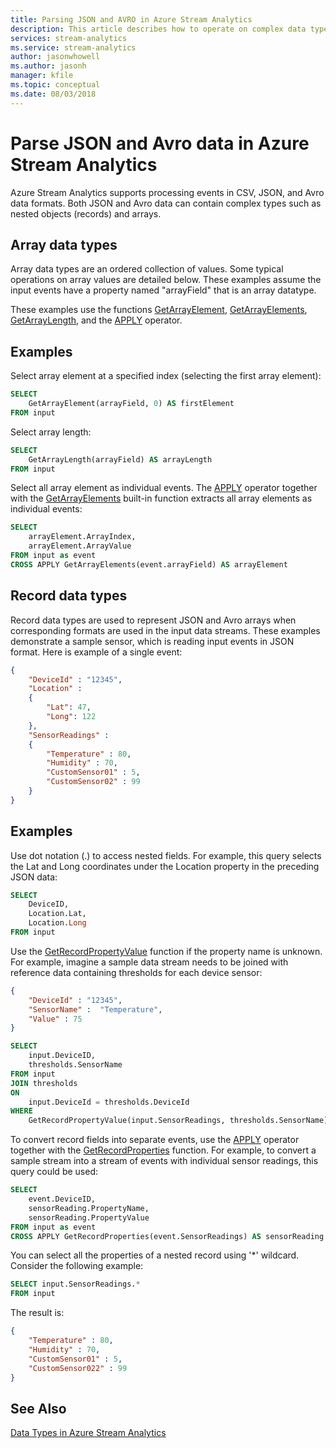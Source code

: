 ```yaml
---
title: Parsing JSON and AVRO in Azure Stream Analytics
description: This article describes how to operate on complex data types like arrays, JSON, CSV formatted data.
services: stream-analytics
ms.service: stream-analytics
author: jasonwhowell
ms.author: jasonh
manager: kfile
ms.topic: conceptual
ms.date: 08/03/2018
---
```

# Parse JSON and Avro data in Azure Stream Analytics

Azure Stream Analytics supports processing events in CSV, JSON, and Avro data formats. Both JSON and Avro data can contain complex types such as nested objects (records) and arrays. 
  
## Array data types  
Array data types are an ordered collection of values. Some typical operations on array values are detailed below. These examples assume the input events have a property named "arrayField" that is  an array datatype.

These examples use the functions [GetArrayElement](https://msdn.microsoft.com/azure/stream-analytics/reference/getarrayelement-azure-stream-analytics), [GetArrayElements](https://msdn.microsoft.com/azure/stream-analytics/reference/getarrayelements-azure-stream-analytics), [GetArrayLength](https://msdn.microsoft.com/azure/stream-analytics/reference/getarraylength-azure-stream-analytics), and the [APPLY](https://msdn.microsoft.com/azure/stream-analytics/reference/apply-azure-stream-analytics) operator.

## Examples  
 Select array element at a specified index (selecting the first array element):  
  
```SQL 
SELECT   
    GetArrayElement(arrayField, 0) AS firstElement  
FROM input  
```  
  
 Select array length:  
  
```SQL  
SELECT   
    GetArrayLength(arrayField) AS arrayLength  
FROM input  
```  
  
Select all array element as individual events. The [APPLY](https://msdn.microsoft.com/azure/stream-analytics/reference/apply-azure-stream-analytics) operator together with the [GetArrayElements](https://msdn.microsoft.com/azure/stream-analytics/reference/getarrayelements-azure-stream-analytics) built-in function extracts all array elements as individual events:  
  
```SQL  
SELECT   
    arrayElement.ArrayIndex,  
    arrayElement.ArrayValue  
FROM input as event  
CROSS APPLY GetArrayElements(event.arrayField) AS arrayElement  
```  
  
## Record data types  
Record data types are used to represent JSON and Avro arrays when corresponding formats are used in the input data streams. These examples demonstrate a sample sensor, which is reading input events in JSON format. Here is example of a single event:
  
```json  
{  
    "DeviceId" : "12345",  
    "Location" : 
    {
        "Lat": 47,
        "Long": 122 
    },  
    "SensorReadings" :  
    {  
        "Temperature" : 80,  
        "Humidity" : 70,  
        "CustomSensor01" : 5,  
        "CustomSensor02" : 99  
    }  
}  
```  
  
## Examples  
Use dot notation (.) to access nested fields. For example, this query selects the Lat and Long coordinates under the Location property in the preceding JSON data: 
  
```SQL  
SELECT  
    DeviceID,  
    Location.Lat,  
    Location.Long  
FROM input  
```  

Use the [GetRecordPropertyValue](https://msdn.microsoft.com/azure/stream-analytics/reference/getrecordpropertyvalue-azure-stream-analytics) function if the property name is unknown. For example, imagine a sample data stream needs to be joined with reference data containing thresholds for each device sensor:  

```json  
{  
    "DeviceId" : "12345",  
    "SensorName" :  "Temperature",
    "Value" : 75
}  
```  
  
```SQL  
SELECT  
    input.DeviceID,  
    thresholds.SensorName  
FROM input  
JOIN thresholds  
ON  
    input.DeviceId = thresholds.DeviceId  
WHERE  
    GetRecordPropertyValue(input.SensorReadings, thresholds.SensorName) > thresholds.Value  
```  
  
To convert record fields into separate events, use the [APPLY](https://msdn.microsoft.com/azure/stream-analytics/reference/apply-azure-stream-analytics) operator together with the [GetRecordProperties](https://msdn.microsoft.com/azure/stream-analytics/reference/getrecordproperties-azure-stream-analytics) function. For example, to convert a sample stream into a stream of events with individual sensor readings, this query could be used:  
  
```SQL  
SELECT   
    event.DeviceID,  
    sensorReading.PropertyName,  
    sensorReading.PropertyValue  
FROM input as event  
CROSS APPLY GetRecordProperties(event.SensorReadings) AS sensorReading  
```  

You can select all the properties of a nested record using '*' wildcard. Consider the following example:  

```SQL  
SELECT input.SensorReadings.*  
FROM input  
```  

The result is:  

```json  
{  
    "Temperature" : 80,  
    "Humidity" : 70,  
    "CustomSensor01" : 5,  
    "CustomSensor022" : 99  
}  
```  
  
## See Also  
 [Data Types in Azure Stream Analytics](https://msdn.microsoft.com/azure/stream-analytics/reference/data-types-azure-stream-analytics)  
